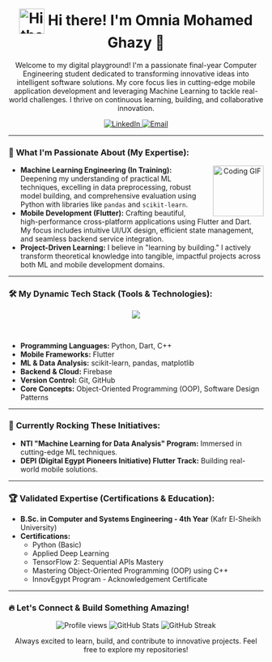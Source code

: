 <h1 align="center">
  <img src="https://media.giphy.com/media/v1.gif" alt="Hi there!" width="50" style="vertical-align: middle;"> Hi there! I'm Omnia Mohamed Ghazy 👋
</h1>

<p align="center">
  Welcome to my digital playground! I'm a passionate final-year Computer Engineering student dedicated to transforming innovative ideas into intelligent software solutions. My core focus lies in cutting-edge mobile application development and leveraging Machine Learning to tackle real-world challenges. I thrive on continuous learning, building, and collaborative innovation.
</p>

<p align="center">
  <a href="https://www.linkedin.com/in/omnia-mohamed-ghazy-380388299" target="_blank">
    <img src="https://img.shields.io/badge/LinkedIn-%230077B5.svg?&style=for-the-badge&logo=linkedin&logoColor=white" alt="LinkedIn">
  </a>
 <a href="mailto:omnia_787a@eng.kfs.edu.eg">
  <img src="https://img.shields.io/badge/Email-D14836?style=for-the-badge&logo=gmail&logoColor=white" alt="Email">
</a>

</p>

---

### 🚀 **What I'm Passionate About (My Expertise):**

<p align="center">
  <img src="https://media.giphy.com/media/v1.gif" alt="Coding GIF" width="100" style="float: right; margin-left: 20px;">
</p>

* **Machine Learning Engineering (In Training):** Deepening my understanding of practical ML techniques, excelling in data preprocessing, robust model building, and comprehensive evaluation using Python with libraries like `pandas` and `scikit-learn`.
* **Mobile Development (Flutter):** Crafting beautiful, high-performance cross-platform applications using Flutter and Dart. My focus includes intuitive UI/UX design, efficient state management, and seamless backend service integration.
* **Project-Driven Learning:** I believe in "learning by building." I actively transform theoretical knowledge into tangible, impactful projects across both ML and mobile development domains.

---

### 🛠️ **My Dynamic Tech Stack (Tools & Technologies):**

<p align="center">
  <img src="https://skillicons.dev/icons?i=python,flutter,dart,firebase,sklearn,pandas,git,github,cpp" />
</p>
<br>

* **Programming Languages:** Python, Dart, C++
* **Mobile Frameworks:** Flutter
* **ML & Data Analysis:** scikit-learn, pandas, matplotlib
* **Backend & Cloud:** Firebase
* **Version Control:** Git, GitHub
* **Core Concepts:** Object-Oriented Programming (OOP), Software Design Patterns

---

### 🌟 **Currently Rocking These Initiatives:**

* **NTI "Machine Learning for Data Analysis" Program:** Immersed in cutting-edge ML techniques.
* **DEPI (Digital Egypt Pioneers Initiative) Flutter Track:** Building real-world mobile solutions.

---

### 🏆 **Validated Expertise (Certifications & Education):**

* **B.Sc. in Computer and Systems Engineering - 4th Year** (Kafr El-Sheikh University)
* **Certifications:**
    * Python (Basic)
    * Applied Deep Learning
    * TensorFlow 2: Sequential APIs Mastery
    * Mastering Object-Oriented Programming (OOP) using C++
    * InnovEgypt Program - Acknowledgement Certificate

---

### 🔥 **Let's Connect & Build Something Amazing!**

<p align="center">
  <img src="https://komarev.com/ghpvc/?username=omniaghazy&label=Profile%20Views&color=0e75b6&style=flat" alt="Profile views">
  <img src="https://github-readme-stats.vercel.app/api?username=omniaghazy&show_icons=true&locale=en&theme=dark" alt="GitHub Stats">
  <img src="https://github-readme-streak-stats.herokuapp.com/?user=omniaghazy&theme=dark" alt="GitHub Streak">
</p>

<p align="center">
  Always excited to learn, build, and contribute to innovative projects. Feel free to explore my repositories!
</p>

